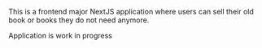 This is a frontend major NextJS application where users can sell their old book or books they do not need anymore.

Application is work in progress

